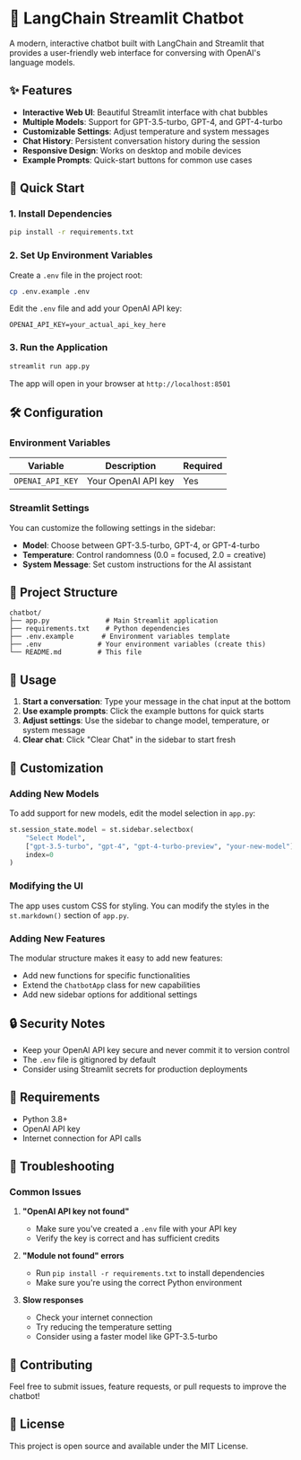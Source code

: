 # 🤖 LangChain Streamlit Chatbot

A modern, interactive chatbot built with LangChain and Streamlit that provides a user-friendly web interface for conversing with OpenAI's language models.

## ✨ Features

- **Interactive Web UI**: Beautiful Streamlit interface with chat bubbles
- **Multiple Models**: Support for GPT-3.5-turbo, GPT-4, and GPT-4-turbo
- **Customizable Settings**: Adjust temperature and system messages
- **Chat History**: Persistent conversation history during the session
- **Responsive Design**: Works on desktop and mobile devices
- **Example Prompts**: Quick-start buttons for common use cases

## 🚀 Quick Start

### 1. Install Dependencies

```bash
pip install -r requirements.txt
```

### 2. Set Up Environment Variables

Create a `.env` file in the project root:

```bash
cp .env.example .env
```

Edit the `.env` file and add your OpenAI API key:

```env
OPENAI_API_KEY=your_actual_api_key_here
```

### 3. Run the Application

```bash
streamlit run app.py
```

The app will open in your browser at `http://localhost:8501`

## 🛠️ Configuration

### Environment Variables

| Variable | Description | Required |
|----------|-------------|----------|
| `OPENAI_API_KEY` | Your OpenAI API key | Yes |

### Streamlit Settings

You can customize the following settings in the sidebar:

- **Model**: Choose between GPT-3.5-turbo, GPT-4, or GPT-4-turbo
- **Temperature**: Control randomness (0.0 = focused, 2.0 = creative)
- **System Message**: Set custom instructions for the AI assistant

## 📁 Project Structure

```
chatbot/
├── app.py              # Main Streamlit application
├── requirements.txt    # Python dependencies
├── .env.example       # Environment variables template
├── .env              # Your environment variables (create this)
└── README.md         # This file
```

## 🎯 Usage

1. **Start a conversation**: Type your message in the chat input at the bottom
2. **Use example prompts**: Click the example buttons for quick starts
3. **Adjust settings**: Use the sidebar to change model, temperature, or system message
4. **Clear chat**: Click "Clear Chat" in the sidebar to start fresh

## 🔧 Customization

### Adding New Models

To add support for new models, edit the model selection in `app.py`:

```python
st.session_state.model = st.sidebar.selectbox(
    "Select Model",
    ["gpt-3.5-turbo", "gpt-4", "gpt-4-turbo-preview", "your-new-model"],
    index=0
)
```

### Modifying the UI

The app uses custom CSS for styling. You can modify the styles in the `st.markdown()` section of `app.py`.

### Adding New Features

The modular structure makes it easy to add new features:
- Add new functions for specific functionalities
- Extend the `ChatbotApp` class for new capabilities
- Add new sidebar options for additional settings

## 🔒 Security Notes

- Keep your OpenAI API key secure and never commit it to version control
- The `.env` file is gitignored by default
- Consider using Streamlit secrets for production deployments

## 📝 Requirements

- Python 3.8+
- OpenAI API key
- Internet connection for API calls

## 🐛 Troubleshooting

### Common Issues

1. **"OpenAI API key not found"**
   - Make sure you've created a `.env` file with your API key
   - Verify the key is correct and has sufficient credits

2. **"Module not found" errors**
   - Run `pip install -r requirements.txt` to install dependencies
   - Make sure you're using the correct Python environment

3. **Slow responses**
   - Check your internet connection
   - Try reducing the temperature setting
   - Consider using a faster model like GPT-3.5-turbo

## 🤝 Contributing

Feel free to submit issues, feature requests, or pull requests to improve the chatbot!

## 📄 License

This project is open source and available under the MIT License.
